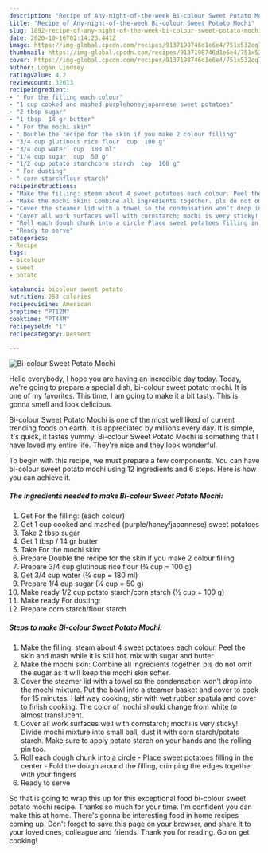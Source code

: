 ```yaml
---
description: "Recipe of Any-night-of-the-week Bi-colour Sweet Potato Mochi"
title: "Recipe of Any-night-of-the-week Bi-colour Sweet Potato Mochi"
slug: 1892-recipe-of-any-night-of-the-week-bi-colour-sweet-potato-mochi
date: 2020-10-16T02:14:23.441Z
image: https://img-global.cpcdn.com/recipes/9137198746d1e6e4/751x532cq70/bi-colour-sweet-potato-mochi-recipe-main-photo.jpg
thumbnail: https://img-global.cpcdn.com/recipes/9137198746d1e6e4/751x532cq70/bi-colour-sweet-potato-mochi-recipe-main-photo.jpg
cover: https://img-global.cpcdn.com/recipes/9137198746d1e6e4/751x532cq70/bi-colour-sweet-potato-mochi-recipe-main-photo.jpg
author: Logan Lindsey
ratingvalue: 4.2
reviewcount: 32613
recipeingredient:
- " For the filling each colour"
- "1 cup cooked and mashed purplehoneyjapannese sweet potatoes"
- "2 tbsp sugar"
- "1 tbsp  14 gr butter"
- " For the mochi skin"
- " Double the recipe for the skin if you make 2 colour filling"
- "3/4 cup glutinous rice flour  cup  100 g"
- "3/4 cup water  cup  180 ml"
- "1/4 cup sugar  cup  50 g"
- "1/2 cup potato starchcorn starch  cup  100 g"
- " For dusting"
- " corn starchflour starch"
recipeinstructions:
- "Make the filling: steam about 4 sweet potatoes each colour. Peel the skin and mash while it is still hot. mix with sugar and butter"
- "Make the mochi skin: Combine all ingredients together. pls do not omit the sugar as it will keep the mochi skin softer."
- "Cover the steamer lid with a towel so the condensation won’t drop into the mochi mixture. Put the bowl into a steamer basket and cover to cook for 15 minutes. Half way cooking, stir with wet rubber spatula and cover to finish cooking. The color of mochi should change from white to almost translucent."
- "Cover all work surfaces well with cornstarch; mochi is very sticky! Divide mochi mixture into small ball, dust it with corn starch/potato starch. Make sure to apply potato starch on your hands and the rolling pin too."
- "Roll each dough chunk into a circle Place sweet potatoes filling in the center Fold the dough around the filling, crimping the edges together with your fingers"
- "Ready to serve"
categories:
- Recipe
tags:
- bicolour
- sweet
- potato

katakunci: bicolour sweet potato 
nutrition: 253 calories
recipecuisine: American
preptime: "PT12M"
cooktime: "PT44M"
recipeyield: "1"
recipecategory: Dessert

---
```



![Bi-colour Sweet Potato Mochi](https://img-global.cpcdn.com/recipes/9137198746d1e6e4/751x532cq70/bi-colour-sweet-potato-mochi-recipe-main-photo.jpg)

Hello everybody, I hope you are having an incredible day today. Today, we're going to prepare a special dish, bi-colour sweet potato mochi. It is one of my favorites. This time, I am going to make it a bit tasty. This is gonna smell and look delicious.

Bi-colour Sweet Potato Mochi is one of the most well liked of current trending foods on earth. It is appreciated by millions every day. It is simple, it's quick, it tastes yummy. Bi-colour Sweet Potato Mochi is something that I have loved my entire life. They're nice and they look wonderful.




To begin with this recipe, we must prepare a few components. You can have bi-colour sweet potato mochi using 12 ingredients and 6 steps. Here is how you can achieve it.

<!--inarticleads1-->

##### The ingredients needed to make Bi-colour Sweet Potato Mochi:

1. Get  For the filling: (each colour)
1. Get 1 cup cooked and mashed (purple/honey/japannese) sweet potatoes
1. Take 2 tbsp sugar
1. Get 1 tbsp / 14 gr butter
1. Take  For the mochi skin:
1. Prepare  Double the recipe for the skin if you make 2 colour filling
1. Prepare 3/4 cup glutinous rice flour (¾ cup = 100 g)
1. Get 3/4 cup water (¾ cup = 180 ml)
1. Prepare 1/4 cup sugar (¼ cup = 50 g)
1. Make ready 1/2 cup potato starch/corn starch (½ cup = 100 g)
1. Make ready  For dusting:
1. Prepare  corn starch/flour starch




<!--inarticleads2-->

##### Steps to make Bi-colour Sweet Potato Mochi:

1. Make the filling: steam about 4 sweet potatoes each colour. Peel the skin and mash while it is still hot. mix with sugar and butter
1. Make the mochi skin: Combine all ingredients together. pls do not omit the sugar as it will keep the mochi skin softer.
1. Cover the steamer lid with a towel so the condensation won’t drop into the mochi mixture. Put the bowl into a steamer basket and cover to cook for 15 minutes. Half way cooking, stir with wet rubber spatula and cover to finish cooking. The color of mochi should change from white to almost translucent.
1. Cover all work surfaces well with cornstarch; mochi is very sticky! Divide mochi mixture into small ball, dust it with corn starch/potato starch. Make sure to apply potato starch on your hands and the rolling pin too.
1. Roll each dough chunk into a circle - Place sweet potatoes filling in the center - Fold the dough around the filling, crimping the edges together with your fingers
1. Ready to serve




So that is going to wrap this up for this exceptional food bi-colour sweet potato mochi recipe. Thanks so much for your time. I'm confident you can make this at home. There's gonna be interesting food in home recipes coming up. Don't forget to save this page on your browser, and share it to your loved ones, colleague and friends. Thank you for reading. Go on get cooking!
